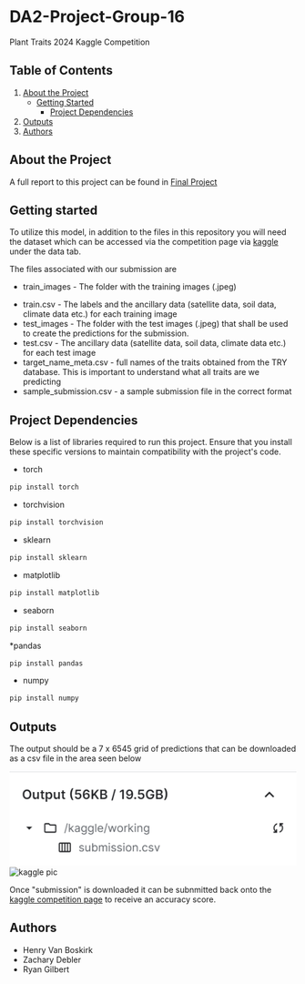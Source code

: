 # DA2-Project-Group-16
Plant Traits 2024 Kaggle Competition

## Table of Contents

1. [About the Project](#about-the-project)
    - [Getting Started](#getting-started)
      - [Project Dependencies](#project-dependencies)
3. [Outputs](#outputs)
2. [Authors](#authors)
   

## About the Project
A full report to this project can be found in [Final Project](https://github.com/henryvanboskirk/DA2-Project-Group-16/blob/main/DA2%20Project%20Report%20(2).docm)

## Getting started
To utilize this model, in addition to the files in this repository you will need the dataset which can be accessed via the competition page via [kaggle](https://www.kaggle.com/competitions/planttraits2024/overview) under the data tab.

The files associated with our submission are 

- train_images - The folder with the training images (.jpeg)
* train.csv - The labels and the ancillary data (satellite data, soil data, climate data etc.) for each training image
* test_images - The folder with the test images (.jpeg) that shall be used to create the predictions for the submission.
* test.csv - The ancillary data (satellite data, soil data, climate data etc.) for each test image
* target_name_meta.csv - full names of the traits obtained from the TRY database. This is important to understand what all traits are we predicting
* sample_submission.csv - a sample submission file in the correct format

## Project Dependencies
Below is a list of libraries required to run this project. Ensure that you install these specific versions to maintain compatibility with the project's code.

* torch

```bash
pip install torch 
```
* torchvision

```bash
pip install torchvision
```
* sklearn

```bash
pip install sklearn
```
* matplotlib
```bash
pip install matplotlib
```
* seaborn
```bash
pip install seaborn
```
*pandas

```bash
pip install pandas
```

* numpy
```bash
pip install numpy
```
## Outputs
The output should be a 7 x 6545 grid of predictions that can be downloaded as a csv file in the area seen below

![kagglepic](https://github.com/henryvanboskirk/DA2-Project-Group-16/blob/main/kaggle.png)
<img src="https://github.com/henryvanboskirk/DA2-Project-Group/blob/main/kaggle.png" alt="kaggle pic" width="100">

Once "submission" is downloaded it can be subnmitted back onto the [kaggle competition page](https://www.kaggle.com/competitions/planttraits2024/overview) to receive an accuracy score.

## Authors
* Henry Van Boskirk
* Zachary Debler
* Ryan Gilbert
